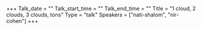 +++
Talk_date = ""
Talk_start_time = ""
Talk_end_time = ""
Title = "1 cloud, 2 clouds, 3 clouds, tons"
Type = "talk"
Speakers = ["nati-shalom", "nir-cohen"]
+++

